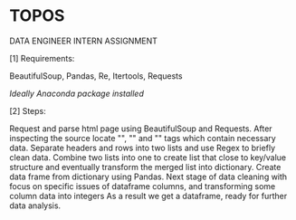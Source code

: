 # TOPOS
DATA ENGINEER INTERN ASSIGNMENT

[1] Requirements:

BeautifulSoup,
Pandas,
Re,
Itertools,
Requests

*Ideally Anaconda package installed*

[2] Steps:

Request and parse html page using BeautifulSoup and Requests. 
After inspecting the source locate "<th>", "<tr>" and "<td>" tags which contain necessary data. 
Separate headers and rows into two lists and use Regex to briefly clean data.
Combine two lists into one to create list that close to key/value structure and eventually transform the merged list into dictionary.
Create data frame from dictionary using Pandas. 
Next stage of data cleaning with focus on specific issues of dataframe columns, and transforming some column data into integers
As a result we get a dataframe, ready for further data analysis.
